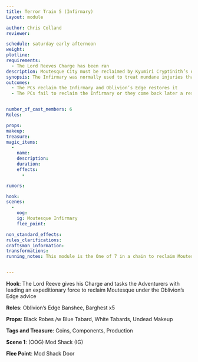 ```yaml
---
title: Terror Train 5 (Infirmary)
Layout: module

author: Chris Colland
reviewer: 

schedule: saturday early afternoon
weight: 
plotline: 
requirements: 
  - The Lord Reeves Charge has been ran
description: Moutesque City must be reclaimed by Kyumiri Cryptinith’s decree. The fifth target is the Infirmary
synopsis: The Infirmary was normally used to treat mundane injuries that you cannot heal by magic means for the Order of Oblivion’s Edge. The network of checks and balances of security in Moutesque is normally very tight and seamless. But Demitri Revendreth found a way to ruin all of these years of careful planning.
outcomes: 
  - The PCs reclaim the Infirmary and Oblivion’s Edge restores it
  - The PCs fail to reclaim the Infirmary or they come back later a respawn


number_of_cast_members: 6
Roles: 

props: 
makeup: 
treasure: 
magic_items:
  - 
    name: 
    description:  
    duration: 
    effects: 
      - 

rumors: 

hook: 
scenes: 
  - 
    oog: 
    ig: Moutesque Infirmary
    flee_point: 

non_standard_effects: 
rules_clarifications: 
craftsman_information: 
transformations: 
running_notes: This module is the One of 7 in a chain to reclaim Moutesque. 5 of these modules should be ran Saturday afternoon and the final 2 after reset on Saturday night. The Oblivion’s Edge Wraith is a Banshee on this one, she will plant her feet and cast Magic Death like Magic Storm. The Leviathan should surround her and guard her like loyal soldiers


---
```




 **Hook**: The Lord Reeve gives his Charge and tasks the Adventurers with leading an expeditionary force to reclaim Moutesque under the Oblivion’s Edge advice



**Roles**: Oblivion’s Edge Banshee, Barghest x5

**Props**: Black Robes /w Blue Tabard, White Tabards, Undead Makeup

**Tags and Treasure**: Coins, Components, Production

**Scene 1**: (OOG) Mod Shack (IG) 

**Flee Point**: Mod Shack Door



 
